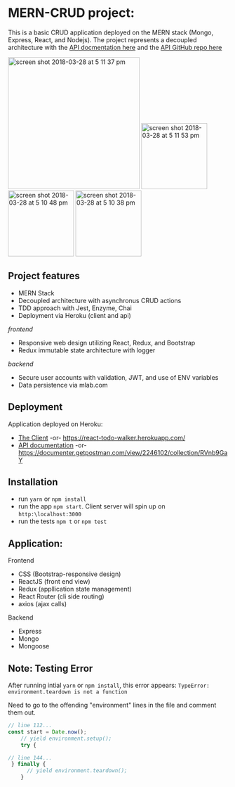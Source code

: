 # MERN-CRUD project: 
This is a basic CRUD application deployed on the MERN stack (Mongo, Express, React, and Nodejs).  The project represents a decoupled architecture with the [API docmentation here](https://documenter.getpostman.com/view/2246102/collection/RVnb9GaY) and the [API GitHub repo here](https://github.com/NeuTrix/redux-todo-api)

<img width="300" alt="screen shot 2018-03-28 at 5 11 37 pm" src="https://user-images.githubusercontent.com/8140653/38062947-8c760652-32ab-11e8-92bf-b03d5dbba989.png"> <img width="150" alt="screen shot 2018-03-28 at 5 11 53 pm" src="https://user-images.githubusercontent.com/8140653/38062918-62830a3e-32ab-11e8-9a23-87c2cd010701.png"> <img width="150" alt="screen shot 2018-03-28 at 5 10 48 pm" src="https://user-images.githubusercontent.com/8140653/38062950-91d43e48-32ab-11e8-8fbb-f4d7af4fe489.png"> <img width="150" alt="screen shot 2018-03-28 at 5 10 38 pm" src="https://user-images.githubusercontent.com/8140653/38062951-95cdb164-32ab-11e8-9287-a99686c3f013.png">

## Project features

- MERN Stack 
- Decoupled architecture with asynchronus CRUD actions
- TDD approach with Jest, Enzyme, Chai
- Deployment via Heroku (client and api)

*frontend*
- Responsive web design utilizing React, Redux, and Bootstrap
- Redux immutable state architecture with logger

*backend*
- Secure user accounts with validation, JWT, and use of ENV variables
- Data persistence via mlab.com

## Deployment 
Application deployed on Heroku:

- [The Client](https://react-todo-walker.herokuapp.com/) -or-
https://react-todo-walker.herokuapp.com/
- [API documentation](https://documenter.getpostman.com/view/2246102/collection/RVnb9GaY) -or- https://documenter.getpostman.com/view/2246102/collection/RVnb9GaY

## Installation

- run `yarn` or `npm install`
- run the app `npm start`.  Client server will spin up on `http:\localhost:3000`
- run the tests `npm t` or `npm test`

## Application:

Frontend
- CSS (Bootstrap-responsive design)
- ReactJS (front end view)
- Redux (appllication state management)
- React Router (cli side routing)
- axios (ajax calls)

Backend
- Express
- Mongo
- Mongoose 

## Note: Testing Error

After running intial `yarn` or `npm install`, this error appears:
`TypeError: environment.teardown is not a function`

Need to go to the offending "environment" lines in the file and comment them out.

```javascript
// line 112...
const start = Date.now();
    // yield environment.setup();
    try {

// line 144...
 } finally {
      // yield environment.teardown();
    }
```
